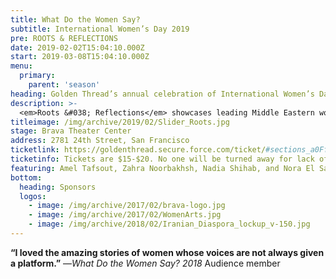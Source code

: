 ```yaml
---
title: What Do the Women Say?
subtitle: International Women’s Day 2019
pre: ROOTS & REFLECTIONS
date: 2019-02-02T15:04:10.000Z
start: 2019-03-08T15:04:10.000Z
menu:
  primary:
    parent: 'season'
heading: Golden Thread’s annual celebration of International Women’s Day
description: >-
  <em>Roots &#038; Reflections</em> showcases leading Middle Eastern women artists working at the crossroads of tradition and experimentation: master contemporary Maghreb dance artist <strong>Amel Tafsout</strong> will perform; stand-up comedian <strong>Zahra Noorbakhsh</strong> will share excerpts from her upcoming world premiere <em>On Behalf of All Muslims, a Comedy Special</em>; filmmaker <strong>Nadia Shihab</strong> will present an excerpt of her new feature <em>JaddoLand</em> about her Iraqi Turkmen family; and Golden Thread Resident Artist <strong>Nora El Samahy</strong> will perform <em>Brass Knuckles</em> by Yussef El Guindi, to be featured in ReOrient 2019. After the presentations, Founding Artistic Director <strong>Torange Yeghiazarian</strong> will facilitate a conversation with the participating artists and the audience.
titleimage: /img/archive/2019/02/Slider_Roots.jpg
stage: Brava Theater Center
address: 2781 24th Street, San Francisco
ticketlink: https://goldenthread.secure.force.com/ticket/#sections_a0Ff100000cyMHTEA2
ticketinfo: Tickets are $15-$20. No one will be turned away for lack of funds.
featuring: Amel Tafsout, Zahra Noorbakhsh, Nadia Shihab, and Nora El Samahy
bottom: 
  heading: Sponsors
  logos:
    - image: /img/archive/2017/02/brava-logo.jpg
    - image: /img/archive/2017/02/WomenArts.jpg
    - image: /img/archive/2018/02/Iranian_Diaspora_lockup_v-150.jpg
---
```


<strong>&#8220;I loved the amazing stories of women whose voices are not always given a platform.&#8221;</strong> —<em>What Do the Women Say? 2018</em> Audience member